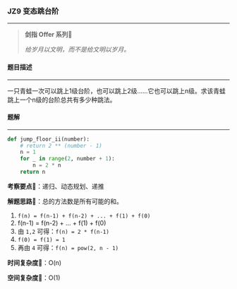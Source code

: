 ### JZ9 变态跳台阶

---



> **剑指 Offer 系列**🌟
>
> *给岁月以文明，而不是给文明以岁月。*



#### 题目描述

---

一只青蛙一次可以跳上1级台阶，也可以跳上2级……它也可以跳上n级。求该青蛙跳上一个n级的台阶总共有多少种跳法。



#### 题解

---

```python
def jump_floor_ii(number):
    # return 2 ** (number - 1)
    n = 1
    for _ in range(2, number + 1):
        n = 2 * n
    return n
```



**考察要点**🍥：递归、动态规划、递推

**解题思路**🍬：总的方法数是所有可能的和。

1. `f(n) = f(n-1) + f(n-2) + ... + f(1) + f(0)`
2. f(n-1) = f(n-2) + ... + f(1) + f(0)
3. 由 `1,2` 可得：`f(n) = 2 * f(n-1)`
4.  `f(0) = f(1) = 1`
5. 再由 `4` 可得：`f(n) = pow(2, n - 1)`



**时间复杂度**🍉：O(n)

**空间复杂度**🍭：O(1)

